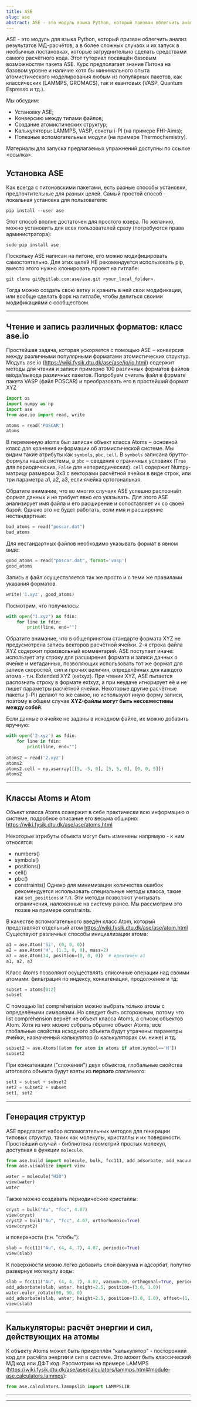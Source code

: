 ```yaml
---
title: ASE
slug: ase
abstract: ASE - это модуль языка Python, который призван облегчить анализ результатов МД-расчётов.
---
```


ASE - это модуль для языка Python, который призван облегчить анализ результатов МД-расчётов,
а в более сложных случаях и их запуск в необычных постановках, которые затруднительно сделать средствами самого расчётного кода.
Этот туториал посвящён базовым возможностям пакета ASE.
Курс предполагает знание Питона на базовом уровне и наличие хотя бы минимального опыта
атомистического моделирования любым из популярных пакетов, как классических (LAMMPS, GROMACS),
так и квантовых (VASP, Quantum Espresso и тд.).

Мы обсудим:
- Установку ASE;
- Конверсию между типами файлов;
- Создание атомистических структур;
- Калькуляторы: LAMMPS, VASP, сокеты i-PI (на примере FHI-Aims);
- Полезные вспомогательные модули (на примере Thermochemistry).

Материалы для запуска предлагаемых упражнений доступны по ссылке <ссылка>.

## Установка ASE

Как всегда с питоновскими пакетами, есть разные способы установки, предпочтительные для разных целей.
Самый простой способ - локальная установка для пользователя:
```
pip install --user ase
```
Этот способ вполне достаточен для простого юзера.
По желанию, можно установить для всех пользователей сразу (потребуются права администратора):
```
sudo pip install ase
```
Поскольку ASE написан на питоне, его можно модифицировать самостоятельно. 
Для этих целей НЕ рекомендуется использовать pip, вместо этого нужно клонировать проект на гитлабе:
```
git clone git@gitlab.com:ase/ase.git <your_local_folder>
```
Тогда можно создать свою ветку и хранить в ней свои модификации, или вообще сделать форк на гитлабе, чтобы делиться своими модификациями с сообществом.

---
## Чтение и запись различных форматов: класс ase.io

Простейшая задача, которая ускоряется с помощью ASE ‒ конверсия между различными популярными форматами атомистических структур. 
Модуль ase.io (https://wiki.fysik.dtu.dk/ase/ase/io/io.html) содержит методы для чтения и записи 
примерно 100 различных форматов файлов ввода/вывода различных пакетов.
Попробуем считать файл в формате пакета VASP (файл POSCAR) и преобразовать его в простейший формат XYZ
```python
import os
import numpy as np
import ase
from ase.io import read, write

atoms = read('POSCAR')
atoms
```

В переменную atoms был записан объект класса Atoms ‒ основной класс для хранения информации об атомистической системе.
Мы видим такие атрибуты как `symbols`, `pbc`, `cell`.
В `symbols` записана брутто-формула нашей системы, в `pbc` ‒ сведения о граничных условиях 
(`True` для периодических, `False` для непериодических). 
`cell` содержит Numpy-матрицу размером 3x3 с векторами расчётной ячейки в виде строк, или три параметра a1, a2, a3, если ячейка ортогональная.

Обратите внимание, что во многих случаях ASE успешно распознаёт формат данных и не требует явно его указывать. 
Для этого ASE анализирует имя файла и его расширение и сопоставляет их со своей базой. 
Однако это не будет работать, если имя и расширение нестандартные:
```python
bad_atoms = read("poscar.dat")
bad_atoms
```
Для нестандартных файлов необходимо указывать формат в явном виде:
```python
good_atoms = read("poscar.dat", format='vasp')
good_atoms
```

Запись в файл осуществляется так же просто и с теми же правилами указания форматов.
```python
write('1.xyz', good_atoms)
```
Посмотрим, что получилось:
```python
with open("1.xyz") as fdin:
    for line in fdin:
        print(line, end="")
```
Обратите внимание, что в общепринятом стандарте формата XYZ не предусмотрена запись векторов расчётной ячейки. 
2-я строка файла XYZ содержит произвольный комментарий.
ASE поступает иначе: использует эту строку для расширения формата и записи данных о ячейке и метаданных, 
позволяющих использовать тот же формат для записи скоростей, сил и прочих величин, 
определённых для каждого атома - т.н. Extended XYZ (extxyz). 
При чтении XYZ, ASE пытается распознать строку в формате extxyz, а при неудаче игнорирует её и не пишет 
параметры расчётной ячейки. Некоторые другие расчётные пакеты (i-PI) делают то же самое, 
но используют иную форму записи, поэтому в общем случае **XYZ-файлы могут быть несовместимы между собой**.

Если данные о ячейке не заданы в исходном файле, их можно добавить вручную:
```python
with open('2.xyz') as fdin:
    for line in fdin:
        print(line, end="")
        
atoms2 = read('2.xyz')
atoms2
atoms2.cell = np.asarray([[5, -5, 0], [5, 5, 0], [0, 0, 5]])
atoms2
```

---
## Классы Atoms и Atom

Объект класса Atoms сожержит в себе практически всю информацию о системе, подробное описание его весьма обширно: 
https://wiki.fysik.dtu.dk/ase/ase/atoms.html

Некоторые атрибуты объекта могут быть изменены напрямую - к ним относятся:

- numbers()
- symbols()
- positions()
- cell()
- pbc()
- constraints()
Однако для минимизации количества ошибок рекомендуется использовать специальные методы класса, 
такие как `set_positions` и т.п. Эти методы позволяют учитывать ограничения, наложенные на систему ранее. Мы рассмотрим это позже на примере constraints.

В качестве вспомогательного введён класс Atom, который представляет отдельный атом 
https://wiki.fysik.dtu.dk/ase/ase/atom.html 
Существуют различные способы инициализации атома:
```python
a1 = ase.Atom('Si', (0, 0, 0))
a2 = ase.Atom('H', (1.3, 0, 0), mass=2)
a3 = ase.Atom(14, position=(0, 0, 0))  # идентичен a1
a1, a2, a3
```

Класс Atoms позволяют осуществлять списочные операции над своими атомами: 
фильтрация по индексу, конкатенация, продолжение и тд:
```python
subset = atoms[0:2]
subset
```
С помощью list comprehension можно выбрать только атомы с определёными символами. 
Но следует быть осторожным, потому что list comprehension вернёт не объект класса Atoms, 
а список объектов Atom. 
Хотя из них можно собрать обратно объект Atoms, все глобальные свойства исходного объекта будут утрачены: 
параметры ячейки, назначенный калькулятор (о калькуляторах см. ниже) и тд.
```python
subset2 = ase.Atoms([atom for atom in atoms if atom.symbol=='H'])
subset2
```

При конкатенации ("сложении") двух объектов, глобальные свойства итогового объекта будут взяты из **первого** слагаемого:
```python
set1 = subset + subset2
set2 = subset2 + subset
set1, set2
```

---
## Генерация структур

ASE предлагает набор вспомогательных методов для генерации типовых структур, 
таких как молекулы, кристаллы и их поверхности. 
Простейший случай - библиотека геометрий простых молекул, доступная в функции `molecule`.
```python
from ase.build import molecule, bulk, fcc111, add_adsorbate, add_vacuum
from ase.visualize import view

water = molecule("H2O")
view(water)
water
```
Также можно создавать периодические кристаллы:
```python
cryst = bulk("Au", "fcc", 4.07)
view(cryst)
cryst2 = bulk("Au", "fcc", 4.07, orthorhombic=True)
view(cryst2)
```
и поверхности (т.н. "слэбы"):
```python
slab = fcc111("Au", (4, 4, 7), 4.07, periodic=True)
view(slab)
```
К поверхности можно легко добавить слой вакуума и адсорбат, попутно развернув молекулу воды:
```python
slab = fcc111("Au", (4, 4, 7), 4.07, vacuum=20, orthogonal=True, periodic=True)
add_adsorbate(slab, water, height=2.5, position=(3.0, 1.0))
water.euler_rotate(90, 90, 0)
add_adsorbate(slab, water, height=2.5, position=(3.0, 1.0), offset=(1, 1))
view(slab)
```

---
## Калькуляторы: расчёт энергии и сил, действующих на атомы

К объекту Atoms может быть прикреплён "калькулятор" - посторонний код для расчёта энергии и сил в системе. 
Это может быть классический МД код или ДФТ код. 
Рассмотрим на примере LAMMPS (https://wiki.fysik.dtu.dk/ase/ase/calculators/lammps.html#module-ase.calculators.lammps):
```python
from ase.calculators.lammpslib import LAMMPSLIB
```
---

---
    
